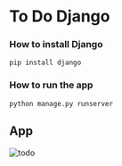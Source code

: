 # To Do Django
### How to install Django
`pip install django`
### How to run the app
`python manage.py runserver`
## App
![todo](https://user-images.githubusercontent.com/85934122/159225592-6f9965fb-03ae-4e7d-ae81-cf69d6c5af75.PNG)
